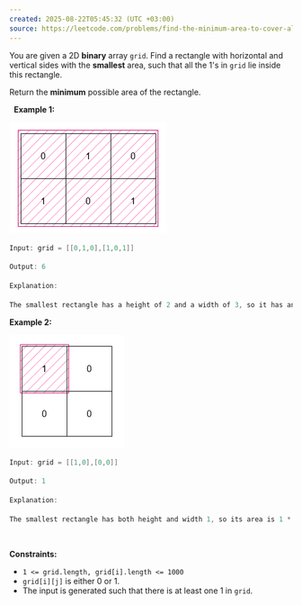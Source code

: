 ```yaml
---
created: 2025-08-22T05:45:32 (UTC +03:00)
source: https://leetcode.com/problems/find-the-minimum-area-to-cover-all-ones-i/description/?envType=daily-question&envId=2025-08-22
---
```

You are given a 2D **binary** array `grid`. Find a rectangle with horizontal and vertical sides with the **smallest** area, such that all the 1's in `grid` lie inside this rectangle.

Return the **minimum** possible area of the rectangle.

 
**Example 1:**

![alt text](image.png)

``` Java
Input: grid = [[0,1,0],[1,0,1]]

Output: 6

Explanation:

The smallest rectangle has a height of 2 and a width of 3, so it has an area of 2 * 3 = 6.
```


**Example 2:**

![alt text](image-1.png)

``` Java
Input: grid = [[1,0],[0,0]]

Output: 1

Explanation:

The smallest rectangle has both height and width 1, so its area is 1 * 1 = 1.
```
 

**Constraints:**

 * `1 <= grid.length, grid[i].length <= 1000`
 * `grid[i][j]` is either 0 or 1.
 * The input is generated such that there is at least one 1 in `grid`.
